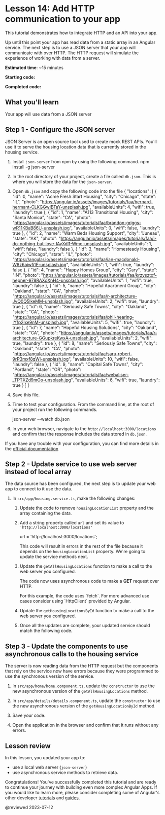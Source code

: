# Lesson 14: Add HTTP communication to your app

This tutorial demonstrates how to integrate HTTP and an API into your app. 

Up until this point your app has read data from a static array in an Angular service. The next step is to use a JSON server that your app will communicate with over HTTP. The HTTP request will simulate the experience of working with data from a server.

**Estimated time**: ~15 minutes

**Starting code:** <live-example name="first-app-lesson-13"></live-example>

**Completed code:** <live-example name="first-app-lesson-14"></live-example>

## What you'll learn

Your app will use data from a JSON server

## Step 1 - Configure the JSON server
JSON Server is an open source tool used to create mock REST APIs. You'll use it to serve the housing location data that is currently stored in the housing service.

1.  Install `json-server` from npm by using the following command.
    <code-example language="bash" format="bash">
        npm install -g json-server
    </code-example>

1.  In the root directory of your project, create a file called `db.json`. This is where you will store the data for the `json-server`.

1.  Open `db.json` and copy the following code into the file
    <code-example language="json" format="json">
       {
  "locations": [
    {
      "id": 0,
      "name": "Acme Fresh Start Housing",
      "city": "Chicago",
      "state": "IL",
      "photo": "https://angular.io/assets/images/tutorials/faa/bernard-hermant-CLKGGwIBTaY-unsplash.jpg",
      "availableUnits": 4,
      "wifi": true,
      "laundry": true
    },
    {
      "id": 1,
      "name": "A113 Transitional Housing",
      "city": "Santa Monica",
      "state": "CA",
      "photo": "https://angular.io/assets/images/tutorials/faa/brandon-griggs-wR11KBaB86U-unsplash.jpg",
      "availableUnits": 0,
      "wifi": false,
      "laundry": true
    },
    {
      "id": 2,
      "name": "Warm Beds Housing Support",
      "city": "Juneau",
      "state": "AK",
      "photo": "https://angular.io/assets/images/tutorials/faa/i-do-nothing-but-love-lAyXdl1-Wmc-unsplash.jpg",
      "availableUnits": 1,
      "wifi": false,
      "laundry": false
    },
    {
      "id": 3,
      "name": "Homesteady Housing",
      "city": "Chicago",
      "state": "IL",
      "photo": "https://angular.io/assets/images/tutorials/faa/ian-macdonald-W8z6aiwfi1E-unsplash.jpg",
      "availableUnits": 1,
      "wifi": true,
      "laundry": false
    },
    {
      "id": 4,
      "name": "Happy Homes Group",
      "city": "Gary",
      "state": "IN",
      "photo": "https://angular.io/assets/images/tutorials/faa/krzysztof-hepner-978RAXoXnH4-unsplash.jpg",
      "availableUnits": 1,
      "wifi": true,
      "laundry": false
    },
    {
      "id": 5,
      "name": "Hopeful Apartment Group",
      "city": "Oakland",
      "state": "CA",
      "photo": "https://angular.io/assets/images/tutorials/faa/r-architecture-JvQ0Q5IkeMM-unsplash.jpg",
      "availableUnits": 2,
      "wifi": true,
      "laundry": true
    },
    {
      "id": 6,
      "name": "Seriously Safe Towns",
      "city": "Oakland",
      "state": "CA",
      "photo": "https://angular.io/assets/images/tutorials/faa/phil-hearing-IYfp2Ixe9nM-unsplash.jpg",
      "availableUnits": 5,
      "wifi": true,
      "laundry": true
    },
    {
      "id": 7,
      "name": "Hopeful Housing Solutions",
      "city": "Oakland",
      "state": "CA",
      "photo": "https://angular.io/assets/images/tutorials/faa/r-architecture-GGupkreKwxA-unsplash.jpg",
      "availableUnits": 2,
      "wifi": true,
      "laundry": true
    },
    {
      "id": 8,
      "name": "Seriously Safe Towns",
      "city": "Oakland",
      "state": "CA",
      "photo": "https://angular.io/assets/images/tutorials/faa/saru-robert-9rP3mxf8qWI-unsplash.jpg",
      "availableUnits": 10,
      "wifi": false,
      "laundry": false
    },
    {
      "id": 9,
      "name": "Capital Safe Towns",
      "city": "Portland",
      "state": "OR",
      "photo": "https://angular.io/assets/images/tutorials/faa/webaliser-_TPTXZd9mOo-unsplash.jpg",
      "availableUnits": 6,
      "wifi": true,
      "laundry": true
    }
  ]
}
    </code-example>

1.  Save this file.

1.  Time to test your configuration. From the command line, at the root of your project run the following commands.

    <code-example language="bash" format="bash">
        json-server --watch db.json
    </code-example>

1.  In your web browser, navigate to the `http://localhost:3000/locations` and confirm that the response includes the data stored in `db.json`.

If you have any trouble with your configuration, you can find more details in the [official documentation](https://www.npmjs.com/package/json-server).

## Step 2 - Update service to use web server instead of local array
The data source has been configured, the next step is to update your web app to connect to it use the data.

1.  In `src/app/housing.service.ts`, make the following changes:

    1.  Update the code to remove `housingLocationList` property and the array containing the data.

    1.  Add a string property called `url` and set its value to `'http://localhost:3000/locations'`
        
        <code-example anguage="javascript" format="javascript">
        url = 'http://localhost:3000/locations';
        </code-example>

        This code will result in errors in the rest of the file because it depends on the `housingLocationList` property. We're going to update the service methods next.

    1.  Update the `getAllHousingLocations` function to make a call to the web server you configured.

        <code-example header="" path="first-app-lesson-14/src/app/housing.service.ts" region="update-getAllHousingLocations"></code-example>

        The code now uses asynchronous code to make a **GET** request over HTTP.
        
        <div class="callout is-helpful">
        For this example, the code uses `fetch`. For more advanced use cases consider using `HttpClient` provided by Angular.
        </div>

    1.  Update the `getHousingLocationsById` function to make a call to the web server you configured.

        <code-example header="" path="first-app-lesson-14/src/app/housing.service.ts" region="update-getHousingLocationById"></code-example>

    1. Once all the updates are complete, your updated service should match the following code.

        <code-example header="Final version of housing.service.ts" path="first-app-lesson-14/src/app/housing.service.ts"></code-example>

## Step 3 - Update the components to use asynchronous calls to the housing service
The server is now reading data from the HTTP request but the components that rely on the service now have errors because they were programmed to use the synchronous version of the service.

1.  In `src/app/home/home.component.ts`, update the `constructor` to use the new asynchronous version of the `getAllHousingLocations` method.

    <code-example header="" path="first-app-lesson-14/src/app/home/home.component.ts" region="update-home-component-constructor"></code-example>

1.  In `src/app/details/details.component.ts`, update the `constructor` to use the new asynchronous version of the `getHousingLocationById` method.

    <code-example header="" path="first-app-lesson-14/src/app/details/details.component.ts" region="update-details-component-constructor"></code-example>

1. Save your code.

1. Open the application in the browser and confirm that it runs without any errors.

## Lesson review
In this lesson, you updated your app to:
* use a local web server (`json-server`)
* use asynchronous service methods to retrieve data.

Congratulations! You've successfully completed this tutorial and are ready to continue your journey with building even more complex Angular Apps. If you would like to learn more, please consider completing some of Angular's other developer [tutorials](tutorial) and [guides](/guide/developer-guide-overview).

@reviewed 2023-07-12

